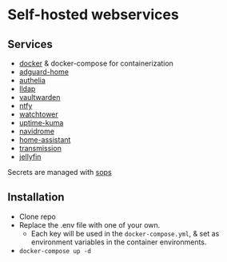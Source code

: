 # Self-hosted webservices

## Services
- [docker](https://www.docker.com/) & docker-compose for containerization
- [adguard-home](https://adguard.com/en/adguard-home/overview.html)
- [authelia](https://www.authelia.com/)
- [lldap](https://github.com/nitnelave/lldap)
- [vaultwarden](https://github.com/dani-garcia/vaultwarden)
- [ntfy](https://ntfy.sh/)
- [watchtower](https://containrrr.dev/watchtower/)
- [uptime-kuma](https://uptime.kuma.pet/)
- [navidrome](https://www.navidrome.org/)
- [home-assistant](https://www.home-assistant.io/)
- [transmission](https://transmissionbt.com/)
- [jellyfin](https://jellyfin.org/)

Secrets are managed with [sops](https://github.com/mozilla/sops)

## Installation
- Clone repo
- Replace the .env file with one of your own.
  * Each key will be used in the `docker-compose.yml`, & set as environment
    variables in the container environments.
- `docker-compose up -d`
